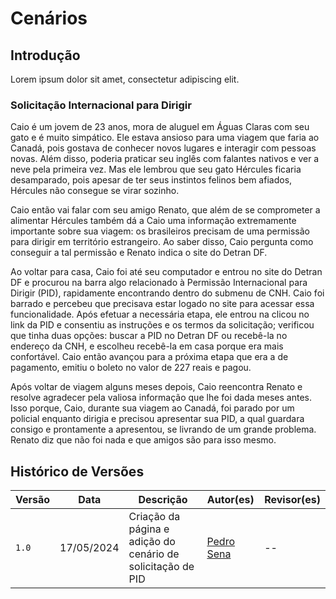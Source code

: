 # Cenários

## Introdução

Lorem ipsum dolor sit amet, consectetur adipiscing elit.

### Solicitação Internacional para Dirigir

Caio é um jovem de 23 anos, mora de aluguel em Águas Claras com seu gato e é muito simpático. Ele estava ansioso para uma viagem que faria ao Canadá, pois gostava de conhecer novos lugares e interagir com pessoas novas. Além disso, poderia praticar seu inglês com falantes nativos e ver a neve pela primeira vez. Mas ele lembrou que seu gato Hércules ficaria desamparado, pois apesar de ter seus instintos felinos bem afiados, Hércules não consegue se virar sozinho. 

Caio então vai falar com seu amigo Renato, que além de se comprometer a alimentar Hércules também dá a Caio uma informação extremamente importante sobre sua viagem: os brasileiros precisam de uma permissão para dirigir em território estrangeiro. Ao saber disso, Caio pergunta como conseguir a tal permissão e Renato indica o site do Detran DF. 

Ao voltar para casa, Caio foi até seu computador e entrou no site do Detran DF e procurou na barra algo relacionado à Permissão Internacional para Dirigir (PID), rapidamente encontrando dentro do submenu de CNH. Caio foi barrado e percebeu que precisava estar logado no site para acessar essa funcionalidade. Após efetuar a necessária etapa, ele entrou na clicou no link da PID e consentiu as instruções e os termos da solicitação; verificou que tinha duas opções: buscar a PID no Detran DF ou recebê-la no endereço da CNH, e escolheu recebê-la em casa porque era mais confortável. Caio então avançou para a próxima etapa que era a de pagamento, emitiu o boleto no valor de 227 reais e pagou.

Após voltar de viagem alguns meses depois, Caio reencontra Renato e resolve agradecer pela valiosa informação que lhe foi dada meses antes. Isso porque, Caio, durante sua viagem ao Canadá, foi parado por um policial enquanto dirigia e precisou apresentar sua PID, a qual guardara consigo e prontamente a apresentou, se livrando de um grande problema. Renato diz que não foi nada e que amigos são para isso mesmo.


## Histórico de Versões

| Versão | Data       | Descrição         | Autor(es)                                              | Revisor(es) |
| ------ | ---------- | ----------------- | ------------------------------------------------------ | ----------- |
| `1.0`  | 17/05/2024 |Criação da página e adição do cenário de solicitação de PID| [Pedro Sena](https://github.com/pedroyen21) | --          |


